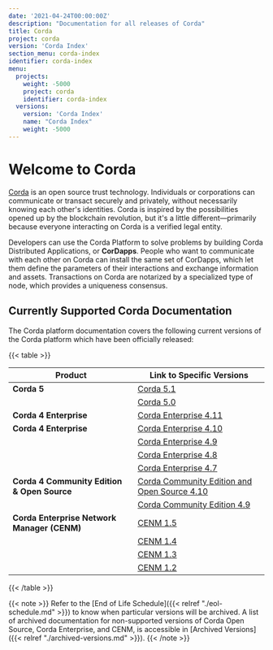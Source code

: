 ```yaml
---
date: '2021-04-24T00:00:00Z'
description: "Documentation for all releases of Corda"
title: Corda
project: corda
version: 'Corda Index'
section_menu: corda-index
identifier: corda-index
menu:
  projects:
    weight: -5000
    project: corda
    identifier: corda-index
  versions:
    version: 'Corda Index'
    name: "Corda Index"
    weight: -5000
---
```


# Welcome to Corda

[Corda](https://www.corda.net/) is an open source trust technology. Individuals or corporations can communicate or transact securely and privately, without necessarily knowing each other's identities. Corda is inspired by the possibilities opened up by the blockchain revolution, but it's a little different—primarily because everyone interacting on Corda is a verified legal entity.

Developers can use the Corda Platform to solve problems by building Corda Distributed Applications, or **CorDapps**. People who want to communicate with each other on Corda can install the same set of CorDapps, which let them define the parameters of their interactions and exchange information and assets. Transactions on Corda are notarized by a specialized type of node, which provides a uniqueness consensus.

## Currently Supported Corda Documentation

The Corda platform documentation covers the following current versions of the Corda platform which have been officially released:

{{< table >}}

| Product                                     | Link to Specific Versions                                                             |
| ------------------------------------------- | ------------------------------------------------------------------------------------- |
| **Corda 5**                                 | [Corda 5.1](../platform/corda/5.1.html)                                               |
|                                             | [Corda 5.0](../platform/corda/5.0.html)                                               |
| **Corda 4 Enterprise**                      | [Corda Enterprise 4.11](../platform/corda/4.11/enterprise.html)                        |
| **Corda 4 Enterprise**                      | [Corda Enterprise 4.10](../platform/corda/4.10/enterprise.html)                       |
|                                             | [Corda Enterprise 4.9](../platform/corda/4.9/enterprise.html)                         |
|                                             | [Corda Enterprise 4.8](../platform/corda/4.8/enterprise.html)                         |
|                                             | [Corda Enterprise 4.7](../platform/corda/4.7/enterprise.html)                         |
| **Corda 4 Community Edition & Open Source** | [Corda Community Edition and Open Source 4.10](../platform/corda/4.10/community.html) |
|                                             | [Corda Community Edition 4.9](../platform/corda/4.9/community.html)                   |
| **Corda Enterprise Network Manager (CENM)** | [CENM 1.5](../platform/corda/1.5/cenm.html)                                           |
|                                             | [CENM 1.4](../platform/corda/1.4/cenm.html)                                           |
|                                             | [CENM 1.3](../platform/corda/1.3/cenm.html)                                           |
|                                             | [CENM 1.2](../platform/corda/1.2/cenm.html)                                           |

{{< /table >}}

{{< note >}}
Refer to the [End of Life Schedule]({{< relref "./eol-schedule.md" >}}) to know when particular versions will be archived. A list of archived documentation for non-supported versions of Corda Open Source, Corda Enterprise, and CENM, is accessible in [Archived Versions]({{< relref "./archived-versions.md" >}}).
{{< /note >}}
